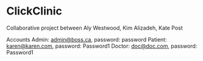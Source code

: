 # ClickClinic
Collaborative project between Aly Westwood, Kim Alizadeh, Kate Post

Accounts Admin: admin@boss.ca, password: password Patient: karen@karen.com, password: Password1 Doctor: doc@doc.com, password: Password1
